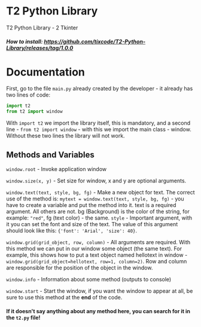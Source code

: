 # T2 Python Library
T2 Python Library - 2 Tkinter

##### How to install: https://github.com/tixcode/T2-Python-Library/releases/tag/1.0.0

# Documentation
First, go to the file `main.py` already created by the developer - it already has two lines of code:
```py
import t2
from t2 import window
```
With `import t2` we import the library itself, this is mandatory, and a second line - `from t2 import window` - with this we import the main class - window. Without these two lines the library will not work.

## Methods and Variables

`window.root` - Invoke application window

`window.size(x, y)` - Set size for window, x and y are optional arguments. 

`window.text(text, style, bg, fg)` - Make a new object for text. The correct use of the method is: `mytext = window.text(text, style, bg, fg)` - you have to create a variable and put the method into it. text is a required argument. All others are not. bg (Background) is the color of the string, for example: `"red"`, fg (text color) - the same. `style` - Important argument, with it you can set the font and size of the text. The value of this argument should look like this: `{'font': 'Arial', 'size': 40}`.

`window.grid(grid_object, row, column)` - All arguments are required. With this method we can put in our window some object (the same text). For example, this shows how to put a text object named hellotext in window - `window.grid(grid_object=hellotext, row=1, column=2)`. Row and column are responsible for the position of the object in the window.

`window.info` - Information about some method (outputs to console)

`window.start` - Start the window, if you want the window to appear at all, be sure to use this method at the **end** of the code.

#### If it doesn't say anything about any method here, you can search for it in the `t2.py` file!
